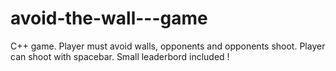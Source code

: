 # avoid-the-wall---game
C++ game. Player must avoid walls, opponents and opponents shoot. Player can shoot with spacebar. Small leaderbord included !

